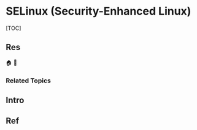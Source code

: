 # SELinux (Security-Enhanced Linux)

[TOC]



## Res
🏠 
🚧 


### Related Topics



## Intro



## Ref
